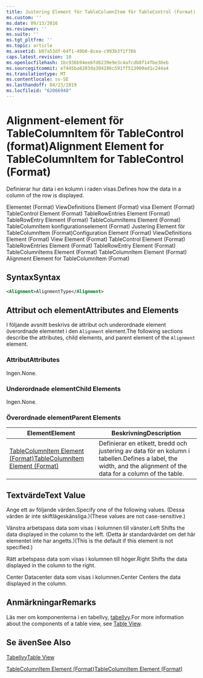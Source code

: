 ```yaml
---
title: Justering Element för TableColumnItem för TableControl (Format) | Microsoft Docs
ms.custom: ''
ms.date: 09/13/2016
ms.reviewer: ''
ms.suite: ''
ms.tgt_pltfrm: ''
ms.topic: article
ms.assetid: b07a53df-64f1-49b0-8cea-c993b3f1f76b
caps.latest.revision: 10
ms.openlocfilehash: 1bc936b94ee6fd6239e9e3c4afcdb8f14fbe36eb
ms.sourcegitcommit: e7445ba8203da304286c591ff513900ad1c244a4
ms.translationtype: MT
ms.contentlocale: sv-SE
ms.lasthandoff: 04/23/2019
ms.locfileid: "62066948"
---
```

# <a name="alignment-element-for-tablecolumnitem-for-tablecontrol-format"></a><span data-ttu-id="d9ca1-102">Alignment-element för TableColumnItem för TableControl (format)</span><span class="sxs-lookup"><span data-stu-id="d9ca1-102">Alignment Element for TableColumnItem for TableControl (Format)</span></span>

<span data-ttu-id="d9ca1-103">Definierar hur data i en kolumn i raden visas.</span><span class="sxs-lookup"><span data-stu-id="d9ca1-103">Defines how the data in a column of the row is displayed.</span></span>

<span data-ttu-id="d9ca1-104">Elementet (Format) ViewDefinitions Element (Format) visa Element (Format) TableControl Element (Format) TableRowEntries Element (Format) TableRowEntry Element (Format) TableColumnItems Element (Format) TableColumnItem konfigurationselement (Format) Justering Element för TableColumnItem (Format)</span><span class="sxs-lookup"><span data-stu-id="d9ca1-104">Configuration Element (Format) ViewDefinitions Element (Format) View Element (Format) TableControl Element (Format) TableRowEntries Element (Format) TableRowEntry Element (Format) TableColumnItems Element (Format) TableColumnItem Element (Format) Alignment Element for TableColumnItem (Format)</span></span>

## <a name="syntax"></a><span data-ttu-id="d9ca1-105">Syntax</span><span class="sxs-lookup"><span data-stu-id="d9ca1-105">Syntax</span></span>

```xml
<Alignment>AlignmentType</Alignment>
```

## <a name="attributes-and-elements"></a><span data-ttu-id="d9ca1-106">Attribut och element</span><span class="sxs-lookup"><span data-stu-id="d9ca1-106">Attributes and Elements</span></span>

<span data-ttu-id="d9ca1-107">I följande avsnitt beskrivs de attribut och underordnade element överordnade elementet i den `Alignment` element.</span><span class="sxs-lookup"><span data-stu-id="d9ca1-107">The following sections describe the attributes, child elements, and parent element of the `Alignment` element.</span></span>

### <a name="attributes"></a><span data-ttu-id="d9ca1-108">Attribut</span><span class="sxs-lookup"><span data-stu-id="d9ca1-108">Attributes</span></span>

<span data-ttu-id="d9ca1-109">Ingen.</span><span class="sxs-lookup"><span data-stu-id="d9ca1-109">None.</span></span>

### <a name="child-elements"></a><span data-ttu-id="d9ca1-110">Underordnade element</span><span class="sxs-lookup"><span data-stu-id="d9ca1-110">Child Elements</span></span>

<span data-ttu-id="d9ca1-111">Ingen.</span><span class="sxs-lookup"><span data-stu-id="d9ca1-111">None.</span></span>

### <a name="parent-elements"></a><span data-ttu-id="d9ca1-112">Överordnade element</span><span class="sxs-lookup"><span data-stu-id="d9ca1-112">Parent Elements</span></span>

|<span data-ttu-id="d9ca1-113">Element</span><span class="sxs-lookup"><span data-stu-id="d9ca1-113">Element</span></span>|<span data-ttu-id="d9ca1-114">Beskrivning</span><span class="sxs-lookup"><span data-stu-id="d9ca1-114">Description</span></span>|
|-------------|-----------------|
|[<span data-ttu-id="d9ca1-115">TableColumnItem Element (Format)</span><span class="sxs-lookup"><span data-stu-id="d9ca1-115">TableColumnItem Element (Format)</span></span>](./tablecolumnitem-element-for-tablecolumnitems-for-tablecontrol-format.md)|<span data-ttu-id="d9ca1-116">Definierar en etikett, bredd och justering av data för en kolumn i tabellen.</span><span class="sxs-lookup"><span data-stu-id="d9ca1-116">Defines a label, the width, and the alignment of the data for a column of the table.</span></span>|

## <a name="text-value"></a><span data-ttu-id="d9ca1-117">Textvärde</span><span class="sxs-lookup"><span data-stu-id="d9ca1-117">Text Value</span></span>

<span data-ttu-id="d9ca1-118">Ange ett av följande värden.</span><span class="sxs-lookup"><span data-stu-id="d9ca1-118">Specify one of the following values.</span></span> <span data-ttu-id="d9ca1-119">(Dessa värden är inte skiftlägeskänsliga.)</span><span class="sxs-lookup"><span data-stu-id="d9ca1-119">(These values are not case-sensitive.)</span></span>

<span data-ttu-id="d9ca1-120">Vänstra arbetspass data som visas i kolumnen till vänster.</span><span class="sxs-lookup"><span data-stu-id="d9ca1-120">Left Shifts the data displayed in the column to the left.</span></span> <span data-ttu-id="d9ca1-121">(Detta är standardvärdet om det här elementet inte har angetts.)</span><span class="sxs-lookup"><span data-stu-id="d9ca1-121">(This is the default if this element is not specified.)</span></span>

<span data-ttu-id="d9ca1-122">Rätt arbetspass data som visas i kolumnen till höger.</span><span class="sxs-lookup"><span data-stu-id="d9ca1-122">Right Shifts the data displayed in the column to the right.</span></span>

<span data-ttu-id="d9ca1-123">Center Datacenter data som visas i kolumnen.</span><span class="sxs-lookup"><span data-stu-id="d9ca1-123">Center Centers the data displayed in the column.</span></span>

## <a name="remarks"></a><span data-ttu-id="d9ca1-124">Anmärkningar</span><span class="sxs-lookup"><span data-stu-id="d9ca1-124">Remarks</span></span>

<span data-ttu-id="d9ca1-125">Läs mer om komponenterna i en tabellvy, [tabellvy](./creating-a-table-view.md).</span><span class="sxs-lookup"><span data-stu-id="d9ca1-125">For more information about the components of a table view, see [Table View](./creating-a-table-view.md).</span></span>

## <a name="see-also"></a><span data-ttu-id="d9ca1-126">Se även</span><span class="sxs-lookup"><span data-stu-id="d9ca1-126">See Also</span></span>

[<span data-ttu-id="d9ca1-127">Tabellvy</span><span class="sxs-lookup"><span data-stu-id="d9ca1-127">Table View</span></span>](./creating-a-table-view.md)

[<span data-ttu-id="d9ca1-128">TableColumnItem Element (Format)</span><span class="sxs-lookup"><span data-stu-id="d9ca1-128">TableColumnItem Element (Format)</span></span>](./tablecolumnitem-element-for-tablecolumnitems-for-tablecontrol-format.md)
